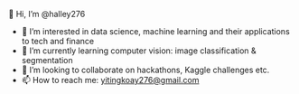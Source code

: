   👋 Hi, I’m @halley276
 - 👀 I’m interested in data science, machine learning and their applications to tech and finance
 - 🌱 I’m currently learning computer vision: image classification & segmentation
 - 💞️ I’m looking to collaborate on hackathons, Kaggle challenges etc.
 - 📫 How to reach me: yitingkoay276@gmail.com



